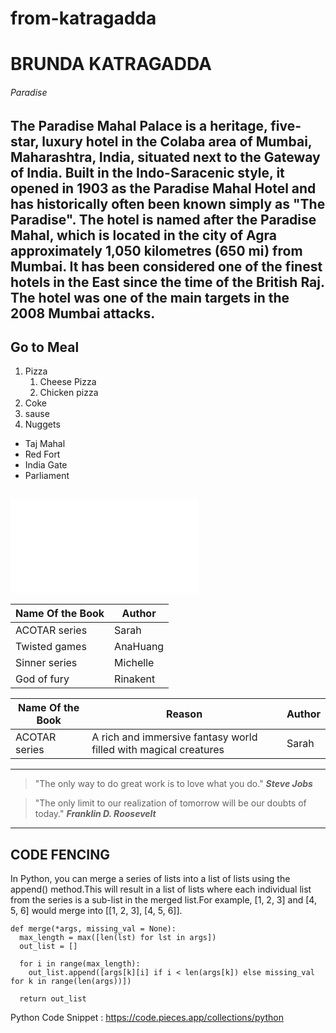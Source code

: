 # from-katragadda
# BRUNDA KATRAGADDA
###### Paradise

The Paradise Mahal Palace is a heritage, five-star, luxury hotel in the Colaba area of Mumbai, Maharashtra, India, situated next to the Gateway of India. Built in the Indo-Saracenic style, it opened in 1903 as the Paradise Mahal Hotel and has historically often been known simply as "The Paradise". **The hotel is named after the Paradise Mahal, which is located in the city of Agra approximately 1,050 kilometres (650 mi) from Mumbai.** It has been considered one of the finest hotels in the East since the time of the British Raj. The hotel was one of the main targets in the 2008 Mumbai attacks.
----
Go to Meal
----
1. Pizza
    1. Cheese Pizza
    2. Chicken pizza
2. Coke
3. sause
4. Nuggets

* Taj Mahal
* Red Fort
* India Gate
* Parliament

![My Info](MyMedia.md)
----
|Name Of the Book|Author  |
|----------------|--------|
|ACOTAR series   |Sarah   |
|Twisted games   |AnaHuang|
|Sinner series   |Michelle|
|God of fury     |Rinakent|

|Name Of the Book|Reason                                                          |Author  |
|----------------|----------------------------------------------------------------|--------|
|ACOTAR series   |A rich and immersive fantasy world filled with magical creatures|Sarah   |
----

> "The only way to do great work is to love what you do."  ***Steve Jobs***

> "The only limit to our realization of tomorrow will be our doubts of today." ***Franklin D. Roosevelt***

----
## CODE FENCING

In Python, you can merge a series of lists into a list of lists using the append() method.This will result in a list of lists where each individual list from the series is a sub-list in the merged list.For example, [1, 2, 3] and [4, 5, 6] would merge into [[1, 2, 3], [4, 5, 6]].

```
def merge(*args, missing_val = None):
  max_length = max([len(lst) for lst in args])
  out_list = []

  for i in range(max_length):
    out_list.append([args[k][i] if i < len(args[k]) else missing_val for k in range(len(args))])

  return out_list
```
Python Code Snippet : <https://code.pieces.app/collections/python>


